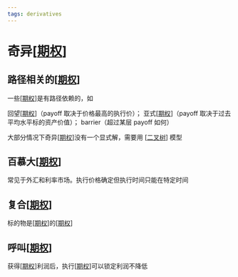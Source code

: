 ```yaml
---
tags: derivatives
---
```

# 奇异[[期权]]

## 路径相关的[[期权]]

一些[[期权]]是有路径依赖的，如

回望[[期权]]（payoff 取决于价格最高的执行价）； 亚式[[期权]]（payoff 取决于过去平均水平标的资产价值）； barrier（超过某层 payoff 如何）

大部分情况下奇异[[期权]]没有一个显式解，需要用 [[二叉树]] 模型

## 百慕大[[期权]]

常见于外汇和利率市场。执行价格确定但执行时间只能在特定时间

## 复合[[期权]]

标的物是[[期权]]的[[期权]]

## 呼叫[[期权]]

获得[[期权]]利润后，执行[[期权]]可以锁定利润不降低

[//begin]: # "Autogenerated link references for markdown compatibility"
[期权]: 期权.md "期权"
[二叉树]: ../../../docs/algorithm/data_structure/二叉树.md "二叉树"
[//end]: # "Autogenerated link references"
